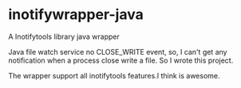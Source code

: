 # inotifywrapper-java
A Inotifytools library java wrapper

Java file watch service no CLOSE_WRITE event, so, I can't get any notification when a process close write a file.
So I wrote this project.


The wrapper support all inotifytools features.I think is awesome.

